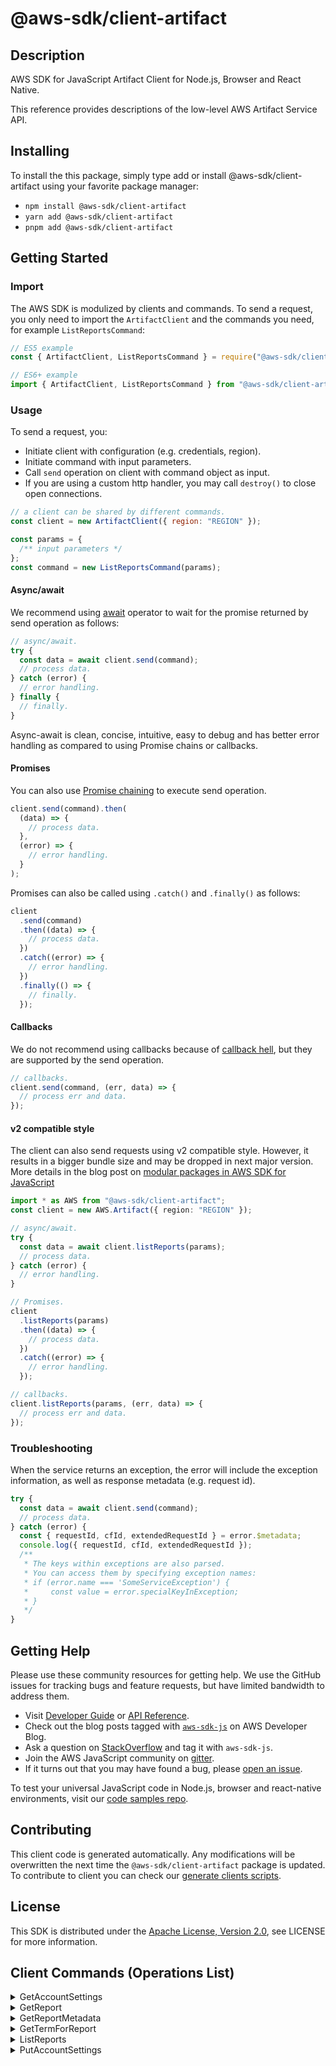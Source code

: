 <!-- generated file, do not edit directly -->

# @aws-sdk/client-artifact

## Description

AWS SDK for JavaScript Artifact Client for Node.js, Browser and React Native.

<p>This reference provides descriptions of the low-level AWS Artifact Service API.</p>

## Installing

To install the this package, simply type add or install @aws-sdk/client-artifact
using your favorite package manager:

- `npm install @aws-sdk/client-artifact`
- `yarn add @aws-sdk/client-artifact`
- `pnpm add @aws-sdk/client-artifact`

## Getting Started

### Import

The AWS SDK is modulized by clients and commands.
To send a request, you only need to import the `ArtifactClient` and
the commands you need, for example `ListReportsCommand`:

```js
// ES5 example
const { ArtifactClient, ListReportsCommand } = require("@aws-sdk/client-artifact");
```

```ts
// ES6+ example
import { ArtifactClient, ListReportsCommand } from "@aws-sdk/client-artifact";
```

### Usage

To send a request, you:

- Initiate client with configuration (e.g. credentials, region).
- Initiate command with input parameters.
- Call `send` operation on client with command object as input.
- If you are using a custom http handler, you may call `destroy()` to close open connections.

```js
// a client can be shared by different commands.
const client = new ArtifactClient({ region: "REGION" });

const params = {
  /** input parameters */
};
const command = new ListReportsCommand(params);
```

#### Async/await

We recommend using [await](https://developer.mozilla.org/en-US/docs/Web/JavaScript/Reference/Operators/await)
operator to wait for the promise returned by send operation as follows:

```js
// async/await.
try {
  const data = await client.send(command);
  // process data.
} catch (error) {
  // error handling.
} finally {
  // finally.
}
```

Async-await is clean, concise, intuitive, easy to debug and has better error handling
as compared to using Promise chains or callbacks.

#### Promises

You can also use [Promise chaining](https://developer.mozilla.org/en-US/docs/Web/JavaScript/Guide/Using_promises#chaining)
to execute send operation.

```js
client.send(command).then(
  (data) => {
    // process data.
  },
  (error) => {
    // error handling.
  }
);
```

Promises can also be called using `.catch()` and `.finally()` as follows:

```js
client
  .send(command)
  .then((data) => {
    // process data.
  })
  .catch((error) => {
    // error handling.
  })
  .finally(() => {
    // finally.
  });
```

#### Callbacks

We do not recommend using callbacks because of [callback hell](http://callbackhell.com/),
but they are supported by the send operation.

```js
// callbacks.
client.send(command, (err, data) => {
  // process err and data.
});
```

#### v2 compatible style

The client can also send requests using v2 compatible style.
However, it results in a bigger bundle size and may be dropped in next major version. More details in the blog post
on [modular packages in AWS SDK for JavaScript](https://aws.amazon.com/blogs/developer/modular-packages-in-aws-sdk-for-javascript/)

```ts
import * as AWS from "@aws-sdk/client-artifact";
const client = new AWS.Artifact({ region: "REGION" });

// async/await.
try {
  const data = await client.listReports(params);
  // process data.
} catch (error) {
  // error handling.
}

// Promises.
client
  .listReports(params)
  .then((data) => {
    // process data.
  })
  .catch((error) => {
    // error handling.
  });

// callbacks.
client.listReports(params, (err, data) => {
  // process err and data.
});
```

### Troubleshooting

When the service returns an exception, the error will include the exception information,
as well as response metadata (e.g. request id).

```js
try {
  const data = await client.send(command);
  // process data.
} catch (error) {
  const { requestId, cfId, extendedRequestId } = error.$metadata;
  console.log({ requestId, cfId, extendedRequestId });
  /**
   * The keys within exceptions are also parsed.
   * You can access them by specifying exception names:
   * if (error.name === 'SomeServiceException') {
   *     const value = error.specialKeyInException;
   * }
   */
}
```

## Getting Help

Please use these community resources for getting help.
We use the GitHub issues for tracking bugs and feature requests, but have limited bandwidth to address them.

- Visit [Developer Guide](https://docs.aws.amazon.com/sdk-for-javascript/v3/developer-guide/welcome.html)
  or [API Reference](https://docs.aws.amazon.com/AWSJavaScriptSDK/v3/latest/index.html).
- Check out the blog posts tagged with [`aws-sdk-js`](https://aws.amazon.com/blogs/developer/tag/aws-sdk-js/)
  on AWS Developer Blog.
- Ask a question on [StackOverflow](https://stackoverflow.com/questions/tagged/aws-sdk-js) and tag it with `aws-sdk-js`.
- Join the AWS JavaScript community on [gitter](https://gitter.im/aws/aws-sdk-js-v3).
- If it turns out that you may have found a bug, please [open an issue](https://github.com/aws/aws-sdk-js-v3/issues/new/choose).

To test your universal JavaScript code in Node.js, browser and react-native environments,
visit our [code samples repo](https://github.com/aws-samples/aws-sdk-js-tests).

## Contributing

This client code is generated automatically. Any modifications will be overwritten the next time the `@aws-sdk/client-artifact` package is updated.
To contribute to client you can check our [generate clients scripts](https://github.com/aws/aws-sdk-js-v3/tree/main/scripts/generate-clients).

## License

This SDK is distributed under the
[Apache License, Version 2.0](http://www.apache.org/licenses/LICENSE-2.0),
see LICENSE for more information.

## Client Commands (Operations List)

<details>
<summary>
GetAccountSettings
</summary>

[Command API Reference](https://docs.aws.amazon.com/AWSJavaScriptSDK/v3/latest/client/artifact/command/GetAccountSettingsCommand/) / [Input](https://docs.aws.amazon.com/AWSJavaScriptSDK/v3/latest/Package/-aws-sdk-client-artifact/Interface/GetAccountSettingsCommandInput/) / [Output](https://docs.aws.amazon.com/AWSJavaScriptSDK/v3/latest/Package/-aws-sdk-client-artifact/Interface/GetAccountSettingsCommandOutput/)

</details>
<details>
<summary>
GetReport
</summary>

[Command API Reference](https://docs.aws.amazon.com/AWSJavaScriptSDK/v3/latest/client/artifact/command/GetReportCommand/) / [Input](https://docs.aws.amazon.com/AWSJavaScriptSDK/v3/latest/Package/-aws-sdk-client-artifact/Interface/GetReportCommandInput/) / [Output](https://docs.aws.amazon.com/AWSJavaScriptSDK/v3/latest/Package/-aws-sdk-client-artifact/Interface/GetReportCommandOutput/)

</details>
<details>
<summary>
GetReportMetadata
</summary>

[Command API Reference](https://docs.aws.amazon.com/AWSJavaScriptSDK/v3/latest/client/artifact/command/GetReportMetadataCommand/) / [Input](https://docs.aws.amazon.com/AWSJavaScriptSDK/v3/latest/Package/-aws-sdk-client-artifact/Interface/GetReportMetadataCommandInput/) / [Output](https://docs.aws.amazon.com/AWSJavaScriptSDK/v3/latest/Package/-aws-sdk-client-artifact/Interface/GetReportMetadataCommandOutput/)

</details>
<details>
<summary>
GetTermForReport
</summary>

[Command API Reference](https://docs.aws.amazon.com/AWSJavaScriptSDK/v3/latest/client/artifact/command/GetTermForReportCommand/) / [Input](https://docs.aws.amazon.com/AWSJavaScriptSDK/v3/latest/Package/-aws-sdk-client-artifact/Interface/GetTermForReportCommandInput/) / [Output](https://docs.aws.amazon.com/AWSJavaScriptSDK/v3/latest/Package/-aws-sdk-client-artifact/Interface/GetTermForReportCommandOutput/)

</details>
<details>
<summary>
ListReports
</summary>

[Command API Reference](https://docs.aws.amazon.com/AWSJavaScriptSDK/v3/latest/client/artifact/command/ListReportsCommand/) / [Input](https://docs.aws.amazon.com/AWSJavaScriptSDK/v3/latest/Package/-aws-sdk-client-artifact/Interface/ListReportsCommandInput/) / [Output](https://docs.aws.amazon.com/AWSJavaScriptSDK/v3/latest/Package/-aws-sdk-client-artifact/Interface/ListReportsCommandOutput/)

</details>
<details>
<summary>
PutAccountSettings
</summary>

[Command API Reference](https://docs.aws.amazon.com/AWSJavaScriptSDK/v3/latest/client/artifact/command/PutAccountSettingsCommand/) / [Input](https://docs.aws.amazon.com/AWSJavaScriptSDK/v3/latest/Package/-aws-sdk-client-artifact/Interface/PutAccountSettingsCommandInput/) / [Output](https://docs.aws.amazon.com/AWSJavaScriptSDK/v3/latest/Package/-aws-sdk-client-artifact/Interface/PutAccountSettingsCommandOutput/)

</details>
